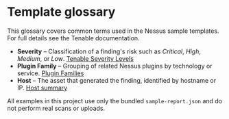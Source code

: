 # Template glossary

This glossary covers common terms used in the Nessus sample templates. For full details see the Tenable documentation.

- **Severity** – Classification of a finding's risk such as *Critical*, *High*, *Medium*, or *Low*. [Tenable Severity Levels](https://docs.tenable.com/vulnerability-management/Content/SeverityLevels.htm)
- **Plugin Family** – Grouping of related Nessus plugins by technology or service. [Plugin Families](https://docs.tenable.com/nessus/Content/PluginFamilies.htm)
- **Host** – The asset that generated the finding, identified by hostname or IP. [Host summary](https://docs.tenable.com/nessus/Content/HostSummary.htm)

All examples in this project use only the bundled `sample-report.json` and do not perform real scans or uploads.
